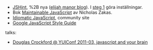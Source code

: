 

*   [JSHint][1], %2B nya ([elijah manor blog][2]). I [steg 1][3] göra inställningar.
*   Bok&nbsp;[Maintainable JavaScript][4] av Nicholas Zakas.
*   [Idiomatic JavaScript][5], community site
*   [Google JavaScript Style Guide][6]

talks:

*   [Douglas Crockford @ YUIConf 2011-03, javascript and your brain][7]

 [1]: http://jshint.github.com/site/ "JSHint"
 [2]: http://www.elijahmanor.com/2012/09/control-complexity-of-your-javascript.html "Elijah Manor"
 [3]: http://coursepress.lnu.se/kurs/ria-utveckling-med-javascript/steg-1-hello-world/ "Steg 1 – Hello World"
 [4]: http://www.amazon.com/Maintainable-JavaScript-Nicholas-C-Zakas/dp/1449327680/ "Maintainable JavaScript"
 [5]: https://github.com/rwldrn/idiomatic.js#table-of-contents "Idiomatic JavaScript"
 [6]: http://google-styleguide.googlecode.com/svn/trunk/javascriptguide.xml "Google JavaScript style guide"
 [7]: http://www.youtube.com/watch?v=taaEzHI9xyY&amp;feature=youtube_gdata_player  
